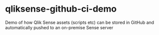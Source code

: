 # qliksense-github-ci-demo
Demo of how Qlik Sense assets (scripts etc) can be stored in GitHub and automatically pushed to an on-premise Sense server
